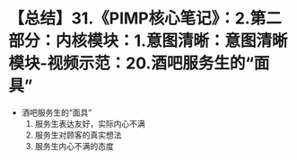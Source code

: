 # 【总结】31.《PIMP核心笔记》：2.第二部分：内核模块：1.意图清晰：意图清晰模块-视频示范：20.酒吧服务生的“面具”

-   酒吧服务生的“面具”
    1.  服务生表达友好，实际内心不满
    2.  服务生对顾客的真实想法
    3.  服务生内心不满的态度